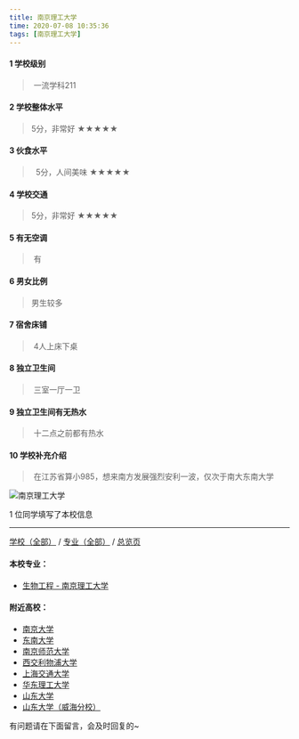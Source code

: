 ```yaml
---
title: 南京理工大学
time: 2020-07-08 10:35:36
tags: [南京理工大学]
---
```

#### 1 学校级别
> 一流学科211

#### 2 学校整体水平
> 5分，非常好
★★★★★

#### 3 伙食水平
>  5分，人间美味
★★★★★


#### 4 学校交通
>5分，非常好
★★★★★


#### 5 有无空调
> 有
  

#### 6 男女比例
> 男生较多


#### 7 宿舍床铺
> 4人上床下桌


#### 8 独立卫生间
> 三室一厅一卫


#### 9 独立卫生间有无热水
> 十二点之前都有热水


#### 10 学校补充介绍
> 在江苏省算小985，想来南方发展强烈安利一波，仅次于南大东南大学

![南京理工大学](https://upload-images.jianshu.io/upload_images/6510336-69e1e866853d2d3f.jpeg?imageMogr2/auto-orient/strip%7CimageView2/2/w/1240)


1 位同学填写了本校信息
***
[学校（全部）](https://univgo.github.io/2020/07/08/3efa6bcca419) / [专业（全部）](https://univgo.github.io/2020/07/08/2d4c6d3552c2) / [总览页](https://univgo.github.io/2020/07/08/445daeb4fa00)

#### 本校专业：
- [生物工程 - 南京理工大学](https://univgo.github.io/2020/07/08/dd6447b13d12 )

#### 附近高校：
- [南京大学](https://univgo.github.io/2020/07/08/南京大学)
- [东南大学](https://univgo.github.io/2020/07/08/东南大学)
- [南京师范大学](https://univgo.github.io/2020/07/08/南京师范大学)
- [西交利物浦大学](https://univgo.github.io/2020/07/08/西交利物浦大学)
&nbsp; 
- [上海交通大学](https://univgo.github.io/2020/07/08/上海交通大学)
- [华东理工大学](https://univgo.github.io/2020/07/08/华东理工大学)
&nbsp; 
- [山东大学](https://univgo.github.io/2020/07/08/山东大学) 
- [山东大学（威海分校）](https://univgo.github.io/2020/07/08/山东大学（威海分校）)


有问题请在下面留言，会及时回复的~
